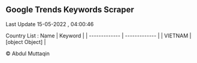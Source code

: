 

## Google Trends Keywords Scraper 
 
Last Update 15-05-2022 , 04:00:46

Country List :
 Name  | Keyword |
| ------------- | ------------- |
| VIETNAM | [object Object] |



© Abdul Muttaqin 
